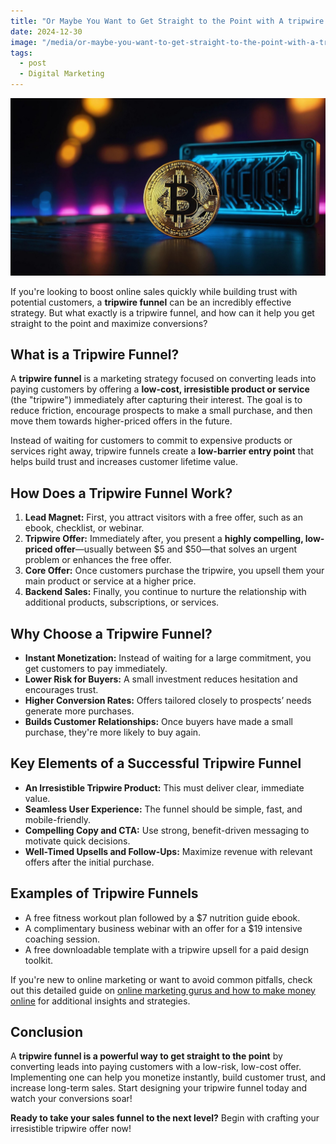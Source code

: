 ```yaml
---
title: "Or Maybe You Want to Get Straight to the Point with A tripwire Funnel?"
date: 2024-12-30
image: "/media/or-maybe-you-want-to-get-straight-to-the-point-with-a-tripwire-funnel.jpg"
tags:
  - post
  - Digital Marketing
---
```


![Or Maybe You Want to Get Straight to the Point with A 'tripwire Funnel'?](/media/or-maybe-you-want-to-get-straight-to-the-point-with-a-tripwire-funnel.jpg)

If you're looking to boost online sales quickly while building trust with potential customers, a **tripwire funnel** can be an incredibly effective strategy. But what exactly is a tripwire funnel, and how can it help you get straight to the point and maximize conversions?

## What is a Tripwire Funnel?

A **tripwire funnel** is a marketing strategy focused on converting leads into paying customers by offering a **low-cost, irresistible product or service** (the "tripwire") immediately after capturing their interest. The goal is to reduce friction, encourage prospects to make a small purchase, and then move them towards higher-priced offers in the future.

Instead of waiting for customers to commit to expensive products or services right away, tripwire funnels create a **low-barrier entry point** that helps build trust and increases customer lifetime value.

## How Does a Tripwire Funnel Work?

1. **Lead Magnet:** First, you attract visitors with a free offer, such as an ebook, checklist, or webinar.
2. **Tripwire Offer:** Immediately after, you present a **highly compelling, low-priced offer**—usually between $5 and $50—that solves an urgent problem or enhances the free offer.
3. **Core Offer:** Once customers purchase the tripwire, you upsell them your main product or service at a higher price.
4. **Backend Sales:** Finally, you continue to nurture the relationship with additional products, subscriptions, or services.

## Why Choose a Tripwire Funnel?

- **Instant Monetization:** Instead of waiting for a large commitment, you get customers to pay immediately.
- **Lower Risk for Buyers:** A small investment reduces hesitation and encourages trust.
- **Higher Conversion Rates:** Offers tailored closely to prospects’ needs generate more purchases.
- **Builds Customer Relationships:** Once buyers have made a small purchase, they're more likely to buy again.

## Key Elements of a Successful Tripwire Funnel

- **An Irresistible Tripwire Product:** This must deliver clear, immediate value.
- **Seamless User Experience:** The funnel should be simple, fast, and mobile-friendly.
- **Compelling Copy and CTA:** Use strong, benefit-driven messaging to motivate quick decisions.
- **Well-Timed Upsells and Follow-Ups:** Maximize revenue with relevant offers after the initial purchase.

## Examples of Tripwire Funnels

- A free fitness workout plan followed by a $7 nutrition guide ebook.
- A complimentary business webinar with an offer for a $19 intensive coaching session.
- A free downloadable template with a tripwire upsell for a paid design toolkit.

If you're new to online marketing or want to avoid common pitfalls, check out this detailed guide on [online marketing gurus and how to make money online](https://supertotallyawesome.com/posts/make-money-online-gurus/) for additional insights and strategies.

## Conclusion

A **tripwire funnel is a powerful way to get straight to the point** by converting leads into paying customers with a low-risk, low-cost offer. Implementing one can help you monetize instantly, build customer trust, and increase long-term sales. Start designing your tripwire funnel today and watch your conversions soar!

**Ready to take your sales funnel to the next level?** Begin with crafting your irresistible tripwire offer now!
